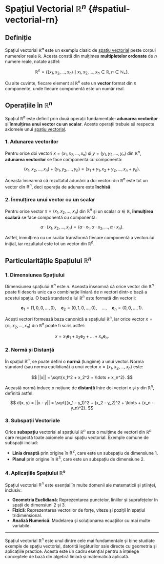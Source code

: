 # Spațiul Vectorial $\mathbb{R}^n$ {#spatiul-vectorial-rn}

## Definiție

Spațiul vectorial **$\mathbb{R}^n$** este un exemplu clasic de [spațiu vectorial](/algebra/spatii-vectoriale/) peste corpul numerelor reale $\mathbb{R}$. Acesta constă din mulțimea **multipletelor ordonate** de $n$ numere reale, notate astfel:

$$
\mathbb{R}^n = \{ (x_1, x_2, \ldots, x_n) \mid x_1, x_2, \ldots, x_n \in \mathbb{R}, n \in \mathbb{N}_+ \}.
$$

Cu alte cuvinte, fiecare element al $\mathbb{R}^n$ este un **vector** format din $n$ componente, unde fiecare componentă este un număr real.

## Operațiile în $\mathbb{R}^n$

Spațiul $\mathbb{R}^n$ este definit prin două operații fundamentale: **adunarea vectorilor** și **înmulțirea unui vector cu un scalar**. Aceste operații trebuie să respecte axiomele unui [spațiu vectorial](/algebra/spatii-vectoriale/).

### 1. Adunarea vectorilor

Pentru orice doi vectori $x = (x_1, x_2, \ldots, x_n)$ și $y = (y_1, y_2, \ldots, y_n)$ din $\mathbb{R}^n$, **adunarea vectorilor** se face componentă cu componentă:

$$
(x_1, x_2, \ldots, x_n) + (y_1, y_2, \ldots, y_n) = (x_1 + y_1, x_2 + y_2, \ldots, x_n + y_n).
$$

Aceasta înseamnă că rezultatul adunării a doi vectori din $\mathbb{R}^n$ este tot un vector din $\mathbb{R}^n$, deci operația de adunare este **închisă**.

### 2. Înmulțirea unui vector cu un scalar

Pentru orice vector $x = (x_1, x_2, \ldots, x_n)$ din $\mathbb{R}^n$ și un scalar $\alpha \in \mathbb{R}$, **înmulțirea scalară** se face componentă cu componentă:

$$
\alpha \cdot (x_1, x_2, \ldots, x_n) = (\alpha \cdot x_1, \alpha \cdot x_2, \ldots, \alpha \cdot x_n).
$$

Astfel, înmulțirea cu un scalar transformă fiecare componentă a vectorului inițial, iar rezultatul este tot un vector din $\mathbb{R}^n$.

## Particularitățile Spațiului $\mathbb{R}^n$

### 1. Dimensiunea Spațiului

Dimensiunea spațiului $\mathbb{R}^n$ este $n$. Aceasta înseamnă că orice vector din $\mathbb{R}^n$ poate fi descris unic ca o combinație liniară de $n$ vectori dintr-o bază a acestui spațiu. O bază standard a lui $\mathbb{R}^n$ este formată din vectorii:

$$
\mathbf{e}_1 = (1, 0, 0, \ldots, 0), \quad \mathbf{e}_2 = (0, 1, 0, \ldots, 0), \quad \ldots, \quad \mathbf{e}_n = (0, 0, \ldots, 1).
$$

Acești vectori formează baza canonică a spațiului $\mathbb{R}^n$, iar orice vector $x = (x_1, x_2, \ldots, x_n)$ din $\mathbb{R}^n$ poate fi scris astfel:

$$
x = x_1 \mathbf{e}_1 + x_2 \mathbf{e}_2 + \ldots + x_n \mathbf{e}_n.
$$

### 2. Normă și Distanță

În spațiul $\mathbb{R}^n$, se poate defini o **normă** (lungime) a unui vector. Norma standard (sau norma euclidiană) a unui vector $x = (x_1, x_2, \ldots, x_n)$ este:

$$
||x|| = \sqrt{x_1^2 + x_2^2 + \ldots + x_n^2}.
$$

Această normă induce o noțiune de **distanță** între doi vectori $x$ și $y$ din $\mathbb{R}^n$, definită astfel:

$$
d(x, y) = ||x - y|| = \sqrt{(x_1 - y_1)^2 + (x_2 - y_2)^2 + \ldots + (x_n - y_n)^2}.
$$

### 3. Subspații Vectoriale

Orice **subspațiu** vectorial al spațiului $\mathbb{R}^n$ este o mulțime de vectori din $\mathbb{R}^n$ care respectă toate axiomele unui spațiu vectorial. Exemple comune de subspații includ:

- **Linia dreaptă** prin origine în $\mathbb{R}^2$, care este un subspațiu de dimensiune 1.
- **Planul** prin origine în $\mathbb{R}^3$, care este un subspațiu de dimensiune 2.

### 4. Aplicațiile Spațiului $\mathbb{R}^n$

Spațiul vectorial $\mathbb{R}^n$ este esențial în multe domenii ale matematicii și științei, inclusiv:

- **Geometria Euclidiană**: Reprezentarea punctelor, liniilor și suprafețelor în spații de dimensiuni 2 și 3.
- **Fizică**: Reprezentarea vectorilor de forțe, viteze și poziții în spațiul tridimensional.
- **Analiză Numerică**: Modelarea și soluționarea ecuațiilor cu mai multe variabile.

---

Spațiul vectorial $\mathbb{R}^n$ este unul dintre cele mai fundamentale și bine studiate exemple de spațiu vectorial, datorită legăturilor sale directe cu geometria și aplicațiile practice. Acesta este un cadru esențial pentru a înțelege conceptele de bază din algebră liniară și matematică aplicată.
